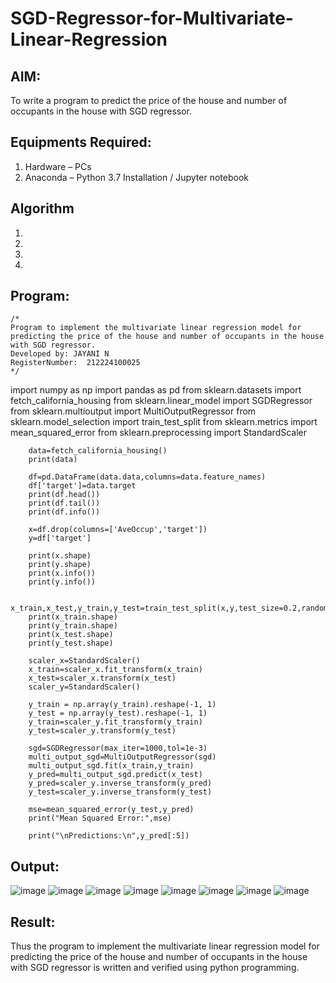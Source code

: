 # SGD-Regressor-for-Multivariate-Linear-Regression

## AIM:
To write a program to predict the price of the house and number of occupants in the house with SGD regressor.

## Equipments Required:
1. Hardware – PCs
2. Anaconda – Python 3.7 Installation / Jupyter notebook

## Algorithm
1. 
2. 
3. 
4. 

## Program:
```
/*
Program to implement the multivariate linear regression model for predicting the price of the house and number of occupants in the house with SGD regressor.
Developed by: JAYANI N
RegisterNumber:  212224100025
*/
```
import numpy as np
        import pandas as pd
        from sklearn.datasets import fetch_california_housing
        from sklearn.linear_model import SGDRegressor
        from sklearn.multioutput import MultiOutputRegressor
        from sklearn.model_selection import train_test_split
        from sklearn.metrics import mean_squared_error
        from sklearn.preprocessing import StandardScaler
        
        data=fetch_california_housing()
        print(data)
        
        df=pd.DataFrame(data.data,columns=data.feature_names)
        df['target']=data.target
        print(df.head())
        print(df.tail())
        print(df.info())
        
        x=df.drop(columns=['AveOccup','target'])
        y=df['target']
        
        print(x.shape)
        print(y.shape)
        print(x.info())
        print(y.info())
        
        x_train,x_test,y_train,y_test=train_test_split(x,y,test_size=0.2,random_state=2)
        print(x_train.shape)
        print(y_train.shape)
        print(x_test.shape)
        print(y_test.shape)
        
        scaler_x=StandardScaler()
        x_train=scaler_x.fit_transform(x_train)
        x_test=scaler_x.transform(x_test)
        scaler_y=StandardScaler()
        
        y_train = np.array(y_train).reshape(-1, 1)
        y_test = np.array(y_test).reshape(-1, 1)
        y_train=scaler_y.fit_transform(y_train)
        y_test=scaler_y.transform(y_test)
        
        sgd=SGDRegressor(max_iter=1000,tol=1e-3)
        multi_output_sgd=MultiOutputRegressor(sgd)
        multi_output_sgd.fit(x_train,y_train)
        y_pred=multi_output_sgd.predict(x_test)
        y_pred=scaler_y.inverse_transform(y_pred)
        y_test=scaler_y.inverse_transform(y_test)
        
        mse=mean_squared_error(y_test,y_pred)
        print("Mean Squared Error:",mse)
        
        print("\nPredictions:\n",y_pred[:5])

## Output:
![image](https://github.com/user-attachments/assets/c4d5e0f6-6155-48a9-a6a5-09b8f61d452e)
![image](https://github.com/user-attachments/assets/33fdbe23-c9f3-4965-b999-a88698e48baa)
![image](https://github.com/user-attachments/assets/75f6c9d8-479b-4ba1-a93b-c4ce0de28cba)
![image](https://github.com/user-attachments/assets/68173769-2fe1-48e9-b598-832ee2d0e8f1)
![image](https://github.com/user-attachments/assets/b0e70f52-73a6-487b-aab2-a75b33afb57b)
![image](https://github.com/user-attachments/assets/edccde84-a249-4b43-8e11-1c7adbf6e43f)
![image](https://github.com/user-attachments/assets/10c05b51-8ab1-4005-bdf4-553a5c10b721)
![image](https://github.com/user-attachments/assets/2f88500f-03e1-4c85-9000-aed2c0b60550)






## Result:
Thus the program to implement the multivariate linear regression model for predicting the price of the house and number of occupants in the house with SGD regressor is written and verified using python programming.
